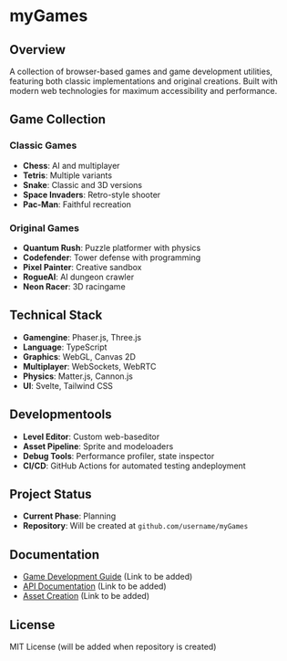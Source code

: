 # myGames

## Overview
A collection of browser-based games and game development utilities, featuring both classic implementations and original creations. Built with modern web technologies for maximum accessibility and performance.

## Game Collection

### Classic Games
- **Chess**: AI and multiplayer
- **Tetris**: Multiple variants
- **Snake**: Classic and 3D versions
- **Space Invaders**: Retro-style shooter
- **Pac-Man**: Faithful recreation

### Original Games
- **Quantum Rush**: Puzzle platformer with physics
- **Codefender**: Tower defense with programming
- **Pixel Painter**: Creative sandbox
- **RogueAI**: AI dungeon crawler
- **Neon Racer**: 3D racingame

## Technical Stack
- **Gamengine**: Phaser.js, Three.js
- **Language**: TypeScript
- **Graphics**: WebGL, Canvas 2D
- **Multiplayer**: WebSockets, WebRTC
- **Physics**: Matter.js, Cannon.js
- **UI**: Svelte, Tailwind CSS

## Developmentools
- **Level Editor**: Custom web-baseditor
- **Asset Pipeline**: Sprite and modeloaders
- **Debug Tools**: Performance profiler, state inspector
- **CI/CD**: GitHub Actions for automated testing andeployment

## Project Status
- **Current Phase**: Planning
- **Repository**: Will be created at `github.com/username/myGames`

## Documentation
- [Game Development Guide](#) (Link to be added)
- [API Documentation](#) (Link to be added)
- [Asset Creation](#) (Link to be added)

## License
MIT License (will be added when repository is created)



